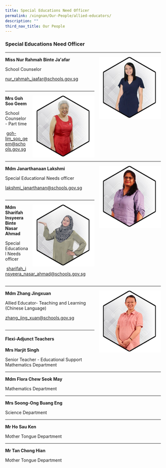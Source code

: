 ```yaml
---
title: Special Educations Need Officer
permalink: /xingnan/Our-People/allied-educators/
description: ""
third_nav_title: Our People
---
```

### Special Educations Need Officer


* * *

<img src="/images/Our%20Staff/03%20EAS%20and%20Others/ae2.png" style="width:200px;height:200px;margin-left:15px;" align = "right"> 

**Miss Nur Rahmah Binte Ja'afar**

School Counselor

[nur\_rahmah\_jaafar@schools.gov.sg](mailto:nur_rahmah_jaafar@schools.gov.sg) <br><br>

* * *
<img src="/images/Our%20Staff/03%20EAS%20and%20Others/ae1.png" style="width:200px;height:200px;margin-left:15px;" align = "right"> **Mrs Goh Soo Geem**

School Counselor - Part time

 [goh-lim\_soo\_geem@schools.gov.sg](mailto:goh-lim_soo_geem@schools.gov.sg) <br><br>
***

<img src="/images/Our%20Staff/03%20EAS%20and%20Others/ae4.png" style="width:200px;height:200px;margin-left:15px;" align = "right"> **Mdm Janarthanaan Lakshmi** 

Special Educational Needs officer

[lakshmi\_janarthanan@schools.gov.sg](mailto:lakshmi_janarthanan@schools.gov.sg) <br><br>

* * *

<img src="/images/Our%20Staff/03%20EAS%20and%20Others/ae6.png" style="width:200px;height:200px;margin-left:15px;" align = "right"> **Mdm  Sharifah Insyeera Binte Nasar Ahmad** 

Special Educational Needs officer

 [sharifah\_insyeera\_nasar\_ahmad@schools.gov.sg](mailto:sharifah_insyeera_nasar_ahmad@schools.gov.sg)<br><br>

* * *
<img src="/images/Our%20Staff/03%20EAS%20and%20Others/ae5.png" style="width:200px;height:200px;margin-left:15px;" align = "right"> **Mdm Zhang Jingxuan** 

Allied Educator- Teaching and Learning (Chinese Language)

[zhang\_jing\_xuan@schools.gov.sg](mailto:zhang_jing_xuan@schools.gov.sg)<br><br>

* * *

#### Flexi-Adjunct Teachers

**Mrs Harjit Singh**   

Senior Teacher - Educational Support   
Mathematics Department

* * *

**Mdm Flora Chew Seok May** 

Mathematics Department

* * *

**Mrs Soong-Ong Buang Eng**   

Science Department

* * *

**Mr Ho Sau Ken**   

Mother Tongue Department

* * *

**Mr Tan Chong Hian** 

Mother Tongue Department